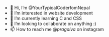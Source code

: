 - 👋 Hi, I’m @YourTypicalCoderfomNepal
- 👀 I’m interested in website development
- 🌱 I’m currently learning C and CSS
- 💞️ I’m looking to collaborate on anything :)
- 📫 How to reach me @_pragalva_ on instagram

<!---
YourTypicalCoderfomNepal/YourTypicalCoderfomNepal is a ✨ special ✨ repository because its `README.md` (this file) appears on your GitHub profile.
You can click the Preview link to take a look at your changes.
--->
